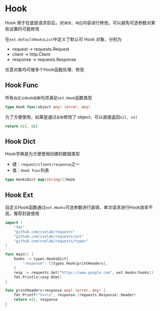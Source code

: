 # Hook

Hook 用于在底层请求前后，对`请求`、`响应`内容进行修改，可以避免可选参数对某些设置的可能修改

在`ext.defaultHooksList`中定义了默认可 Hook 对象，分别为

- request -> requests.Request
- client -> http.Client
- response -> requests.Response

任意对象均可被多个Hook函数处理、修改

## Hook Func

所有`自定义Hook函数`均须满足`ext.Hook`函数类型

```go
type Hook func(object any) (error, any)
```

为了方便使用，如果是通过`反射`修改了 object，可以直接返回`nil, nil`

```go
return nil, nil
```

## Hook Dict

Hook字典是为方便使用创建的数据类型

- 键：`request/client/response`之一
- 值：`Hook Func`列表

```go
type HooksDict map[string][]Hook
```

## Hook Ext

自定义Hook函数通过`ext.Hooks`可选参数进行装填，单次请求进行Hook效率不高，推荐封装使用

```go
import (
    "fmt"
    "github.com/cvelab/requests"
    "github.com/cvelab/requests/ext"
    "github.com/cvelab/requests/types"
)

func main() {
    hooks := types.HooksDict{
        "response": []types.Hook{printHeaders},
    }
    resp := requests.Get("https://www.google.com", ext.Hooks(hooks))
    fmt.Println(resp.Html)
}

func printHeaders(response any) (error, any) {
    fmt.Printf("%+v\n", response.(requests.Response).Header)
    return nil, response
}
```
